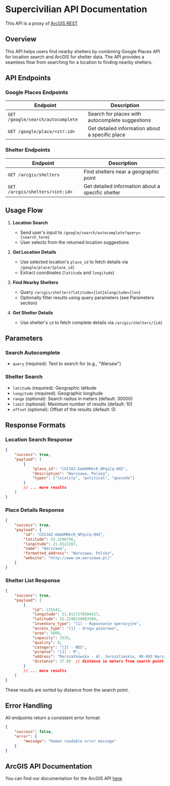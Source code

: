 # Supercivilian API Documentation

This API is a proxy of [ArcGIS REST](https://services-eu1.arcgis.com/HE4WRthd9CIPj0R8/arcgis/rest/services/schrony_csv/FeatureServer/0)

## Overview

This API helps users find nearby shelters by combining Google Places API for location search and ArcGIS for shelter data. The API provides a seamless flow from searching for a location to finding nearby shelters.

## API Endpoints

### Google Places Endpoints

| Endpoint                          | Description                                     |
| --------------------------------- | ----------------------------------------------- |
| `GET /google/search/autocomplete` | Search for places with autocomplete suggestions |
| `GET /google/place/<str:id>`      | Get detailed information about a specific place |

### Shelter Endpoints

| Endpoint                        | Description                                       |
| ------------------------------- | ------------------------------------------------- |
| `GET /arcgis/shelters`          | Find shelters near a geographic point             |
| `GET /arcgis/shelters/<int:id>` | Get detailed information about a specific shelter |

## Usage Flow

1. **Location Search**
   - Send user's input to `/google/search/autocomplete?query={search_term}`
   - User selects from the returned location suggestions

2. **Get Location Details**
   - Use selected location's `place_id` to fetch details via `/google/place/{place_id}`
   - Extract coordinates (`latitude` and `longitude`)

3. **Find Nearby Shelters**
   - Query `/arcgis/shelters?latitude={lat}&longitude={lon}`
   - Optionally filter results using query parameters (see Parameters section)

4. **Get Shelter Details**
   - Use shelter's `id` to fetch complete details via `/arcgis/shelters/{id}`

## Parameters

### Search Autocomplete

- `query` (required): Text to search for (e.g., "Warsaw")

### Shelter Search

- `latitude` (required): Geographic latitude
- `longitude` (required): Geographic longitude
- `range` (optional): Search radius in meters (default: 30000)
- `limit` (optional): Maximum number of results (default: 10)
- `offset` (optional): Offset of the results (default: 0)

## Response Formats

### Location Search Response

```json
{
    "success": true,
    "payload": [
        {
            "place_id": "ChIJAZ-GmmbMHkcR_NPqiCq-8HI",
            "description": "Warszawa, Polska",
            "types": ["locality", "political", "geocode"]
        }
        // ... more results
    ]
}
```

### Place Details Response

```json
{
    "success": true,
    "payload": {
        "id": "ChIJAZ-GmmbMHkcR_NPqiCq-8HI",
        "latitude": 52.2296756,
        "longitude": 21.0122287,
        "name": "Warszawa",
        "formatted_address": "Warszawa, Polska",
        "website": "http://www.um.warszawa.pl/"
    }
}
```

### Shelter List Response

```json
{
    "success": true,
    "payload": [
        {
            "id": 215542,
            "longitude": 21.0117278584427,
            "latitude": 52.2298239083584,
            "inventory_type": "[1] - Ropoznanie operacyjne",
            "access_type": "[1] - droga pożarowa",
            "area": 5000,
            "capacity": 3333,
            "quality": 8,
            "category": "[3] - MDS",
            "purpose": "[1] - M",
            "address": "Marszałkowska - Al. Jerozolimskie, 00-693 Warszawa",
            "distance": 37.99  // distance in meters from search point
        }
        // ... more results
    ]
}
```

These results are sorted by distance from the search point.

## Error Handling

All endpoints return a consistent error format:
```json
{
    "success": false,
    "error": {
        "message": "Human readable error message"
    }
}
```

## ArcGIS API Documentation

You can find our documentation for the ArcGIS API [here](docs/arcgis.md).
